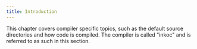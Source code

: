 ```yaml
---
title: Introduction
---
```


This chapter covers compiler specific topics, such as the default source
directories and how code is compiled. The compiler is called "inkoc" and is
referred to as such in this section.

